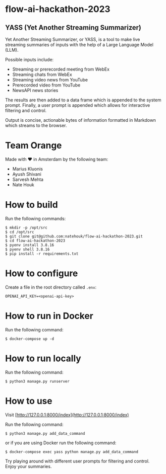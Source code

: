 # flow-ai-hackathon-2023

## YASS (Yet Another Streaming Summarizer)

Yet Another Streaming Summarizer, or YASS, is a tool to make live streaming summaries of inputs with the help of a Large Language Model (LLM).

Possible inputs include:
* Streaming or prerecorded meeting from WebEx
* Streaming chats from WebEx
* Streaming video news from YouTube
* Prerecorded video from YouTube
* NewsAPI news stories

The results are then added to a data frame which is appended to the system prompt. Finally, a user prompt is appended which allows for interactive filtering and control.

Output is concise, actionable bytes of information formatted in Markdown which streams to the browser.

# Team Orange

Made with ❤️ in Amsterdam by the following team:

* Marius Kluonis
* Ayush Shivani
* Sarvesh Mehta
* Nate Houk

# How to build

Run the following commands:
```
$ mkdir -p /opt/src
$ cd /opt/src
$ git clone git@github.com:natehouk/flow-ai-hackathon-2023.git
$ cd flow-ai-hackathon-2023
$ pyenv install 3.8.16
$ pyenv shell 3.8.16
$ pip install -r requirements.txt
```

# How to configure

Create a file in the root directory called `.env`:

```
OPENAI_API_KEY=<openai-api-key>
```

# How to run in Docker

Run the following command:
```
$ docker-compose up -d
``` 

# How to run locally

Run the following command:
```
$ python3 manage.py runserver
```

# How to use

Visit [http://127.0.0.1:8000/index](http://127.0.0.1:8000/index)

Run the following command:

```
$ python3 manage.py add_data_command
```

or if you are using Docker run the following command:
```
$ docker-compose exec yass python manage.py add_data_command
```

Try playing around with different user prompts for filtering and control. Enjoy your summaries.
